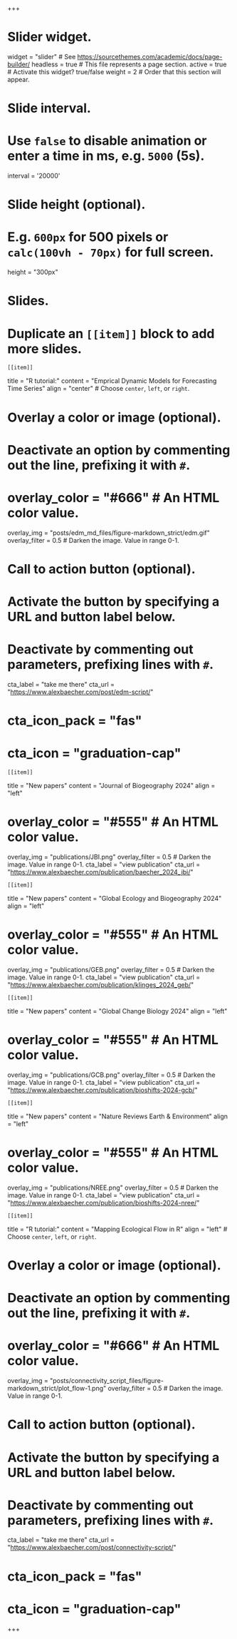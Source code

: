 +++
# Slider widget.
widget = "slider"  # See https://sourcethemes.com/academic/docs/page-builder/
headless = true  # This file represents a page section.
active = true  # Activate this widget? true/false
weight = 2  # Order that this section will appear.

# Slide interval.
# Use `false` to disable animation or enter a time in ms, e.g. `5000` (5s).
interval = '20000'

# Slide height (optional).
# E.g. `600px` for 500 pixels or `calc(100vh - 70px)` for full screen.
height = "300px"

# Slides.
# Duplicate an `[[item]]` block to add more slides.

    [[item]]
  title = "R tutorial:"
  content = "Emprical Dynamic Models for Forecasting Time Series"
  align = "center"  # Choose `center`, `left`, or `right`.
  
  # Overlay a color or image (optional).
  #   Deactivate an option by commenting out the line, prefixing it with `#`.
  #   overlay_color = "#666"  # An HTML color value.
  overlay_img = "posts/edm_md_files/figure-markdown_strict/edm.gif" 
  overlay_filter = 0.5  # Darken the image. Value in range 0-1.

  # Call to action button (optional).
  #   Activate the button by specifying a URL and button label below.
  #   Deactivate by commenting out parameters, prefixing lines with `#`.
  cta_label = "take me there"
  cta_url = "https://www.alexbaecher.com/post/edm-script/"
  # cta_icon_pack = "fas"
  # cta_icon = "graduation-cap"
  
    [[item]]
   title = "New papers"
   content = "Journal of Biogeography 2024"
   align = "left"
   
   # overlay_color = "#555"  # An HTML color value.
   overlay_img = "publications/JBI.png" 
   overlay_filter = 0.5  # Darken the image. Value in range 0-1.
   cta_label = "view publication"
   cta_url = "https://www.alexbaecher.com/publication/baecher_2024_jbi/"
   
    [[item]]
   title = "New papers"
   content = "Global Ecology and Biogeography 2024"
   align = "left"
   
   # overlay_color = "#555"  # An HTML color value.
   overlay_img = "publications/GEB.png" 
   overlay_filter = 0.5  # Darken the image. Value in range 0-1.
   cta_label = "view publication"
   cta_url = "https://www.alexbaecher.com/publication/klinges_2024_geb/"
   
    [[item]]
   title = "New papers"
   content = "Global Change Biology 2024"
   align = "left"
   
   # overlay_color = "#555"  # An HTML color value.
   overlay_img = "publications/GCB.png" 
   overlay_filter = 0.5  # Darken the image. Value in range 0-1.
   cta_label = "view publication"
   cta_url = "https://www.alexbaecher.com/publication/bioshifts-2024-gcb/"
 
    [[item]]
   title = "New papers"
   content = "Nature Reviews Earth & Environment"
   align = "left"
   #   overlay_color = "#555"  # An HTML color value.
   overlay_img = "publications/NREE.png" 
   overlay_filter = 0.5  # Darken the image. Value in range 0-1.
   cta_label = "view publication"
   cta_url = "https://www.alexbaecher.com/publication/bioshifts-2024-nree/"
  
    [[item]]
  title = "R tutorial:"
  content = "Mapping Ecological Flow in R"
  align = "left"  # Choose `center`, `left`, or `right`.
  
  # Overlay a color or image (optional).
  #   Deactivate an option by commenting out the line, prefixing it with `#`.
  #   overlay_color = "#666"  # An HTML color value.
  overlay_img = "posts/connectivity_script_files/figure-markdown_strict/plot_flow-1.png" 
     overlay_filter = 0.5  # Darken the image. Value in range 0-1.

  # Call to action button (optional).
  #   Activate the button by specifying a URL and button label below.
  #   Deactivate by commenting out parameters, prefixing lines with `#`.
  cta_label = "take me there"
  cta_url = "https://www.alexbaecher.com/post/connectivity-script/"
  # cta_icon_pack = "fas"
  # cta_icon = "graduation-cap"
  
+++
